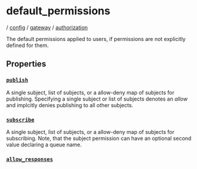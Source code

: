 # default_permissions

/ [config](/reference/config/index.md) / [gateway](/reference/config/config/gateway/index.md) / [authorization](/reference/config/config/gateway/authorization/index.md) 

The default permissions applied to users, if permissions are
not explicitly defined for them.

## Properties

### [`publish`](/reference/config/gateway/authorization/default_permissions/publish/index.md)

A single subject, list of subjects, or a allow-deny map of
subjects for publishing. Specifying a single subject or list
of subjects denotes an *allow* and implcitly denies publishing
to all other subjects.

### [`subscribe`](/reference/config/gateway/authorization/default_permissions/subscribe/index.md)

A single subject, list of subjects, or a allow-deny map of
subjects for subscribing. Note, that the subject permission can
have an optional second value declaring a queue name.

### [`allow_responses`](/reference/config/gateway/authorization/default_permissions/allow_responses/index.md)



